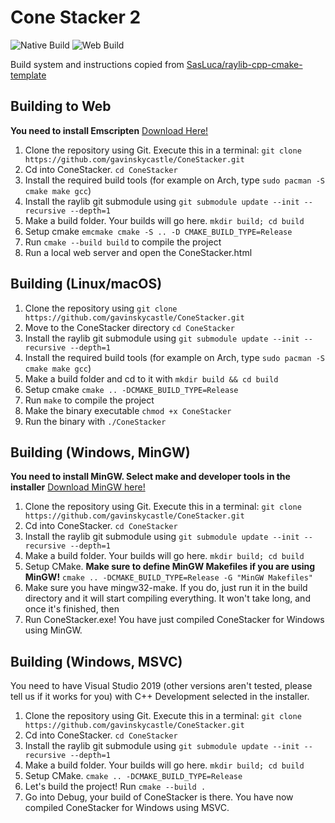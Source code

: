 # Cone Stacker 2

![Native Build](https://github.com/gavinskycastle/ConeStacker/actions/workflows/nativebuild.yml/badge.svg) ![Web Build](https://github.com/gavinskycastle/ConeStacker/actions/workflows/webbuild.yml/badge.svg)

Build system and instructions copied from [SasLuca/raylib-cpp-cmake-template](https://github.com/SasLuca/raylib-cpp-cmake-template)

## Building to Web

**You need to install Emscripten** [Download Here!](https://emscripten.org/docs/getting_started/downloads.html)

1. Clone the repository using Git. Execute this in a terminal: `git clone https://github.com/gavinskycastle/ConeStacker.git`
2. Cd into ConeStacker. `cd ConeStacker`
3. Install the required build tools (for example on Arch, type `sudo pacman -S cmake make gcc`)
4. Install the raylib git submodule using `git submodule update --init --recursive --depth=1`
5. Make a build folder. Your builds will go here. `mkdir build; cd build`
6. Setup cmake `emcmake cmake -S .. -D CMAKE_BUILD_TYPE=Release`
7. Run `cmake --build build` to compile the project
8. Run a local web server and open the ConeStacker.html

## Building (Linux/macOS)
 
1. Clone the repository using `git clone https://github.com/gavinskycastle/ConeStacker.git`
2. Move to the ConeStacker directory `cd ConeStacker`
3. Install the raylib git submodule using `git submodule update --init --recursive --depth=1`
4. Install the required build tools (for example on Arch, type `sudo pacman -S cmake make gcc`)
5. Make a build folder and cd to it with `mkdir build && cd build`
6. Setup cmake `cmake .. -DCMAKE_BUILD_TYPE=Release`
7. Run `make` to compile the project
8. Make the binary executable `chmod +x ConeStacker`
9. Run the binary with `./ConeStacker`

## Building (Windows, MinGW)

**You need to install MinGW. Select make and developer tools in the installer** [Download MinGW here!](https://sourceforge.net/projects/mingw/)

1. Clone the repository using Git. Execute this in a terminal: `git clone https://github.com/gavinskycastle/ConeStacker.git`
2. Cd into ConeStacker. `cd ConeStacker`
3. Install the raylib git submodule using `git submodule update --init --recursive --depth=1`
4. Make a build folder. Your builds will go here. `mkdir build; cd build`
5. Setup CMake. **Make sure to define MinGW Makefiles if you are using MinGW!** `cmake .. -DCMAKE_BUILD_TYPE=Release -G "MinGW Makefiles"`
6. Make sure you have mingw32-make. If you do, just run it in the build directory and it will start compiling everything. It won't take long, and once it's finished, then
7. Run ConeStacker.exe! You have just compiled ConeStacker for Windows using MinGW.

## Building (Windows, MSVC)

You need to have Visual Studio 2019 (other versions aren't tested, please tell us if it works for you) with C++ Development selected in the installer.

1. Clone the repository using Git. Execute this in a terminal: `git clone https://github.com/gavinskycastle/ConeStacker.git`
2. Cd into ConeStacker. `cd ConeStacker`
3. Install the raylib git submodule using `git submodule update --init --recursive --depth=1`
4. Make a build folder. Your builds will go here. `mkdir build; cd build`
5. Setup CMake. `cmake .. -DCMAKE_BUILD_TYPE=Release`
6. Let's build the project! Run `cmake --build .`
7. Go into Debug, your build of ConeStacker is there. You have now compiled ConeStacker for Windows using MSVC.
